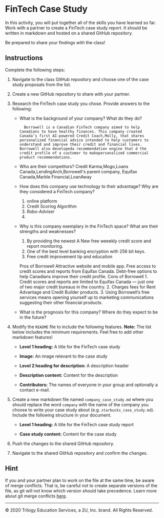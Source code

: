# FinTech Case Study

In this activity, you will put together all of the skills you have learned so far. Work with a partner to create a FinTech case study report. It should be written in markdown and hosted on a shared GitHub repository.

Be prepared to share your findings with the class!

## Instructions

Complete the following steps:

1. Navigate to the class GitHub repository and choose one of the case study proposals from the list.

2. Create a new GitHub repository to share with your partner.

3. Research the FinTech case study you chose. Provide answers to the following:

    * What is the background of your company? What do they do? 
     
            Borrowell is a Canadian FinTech company aimed to help Canadians to have healthy finances. This company created Canada’s first AI-powered Credit Coach,Molly, that shares personalized financial advice intended to help customers to understand and improve their credit and financial lives. Borrowell also developeda recommendation engine that d the credit profile of a customer to makepersonalized commercial product recommendations.
    
    * Who are their competitors?
            Credit Karma,Mogo,Loans Canada,LendingArch,Borrowell's parent company, Equifax Canada,Marble Financial,LoanAway



    
    * How does this company use technology to their advantage? Why are they considered a FinTech company?
        1. online platform
        2. Credit Scoring Algorithm
        3. Robo-Adviser
        4. 

    * Why is this company exemplary in the FinTech space? What are their strengths and weaknesses?
        1. By providing the newest A New free weeekly credit score and report monitoring. 
        2.  One of the best level banking encryption with 256 bit keys. 
        3. Free credit improvement tip and education

        Pros of Borrowell 
            Attractive website and mobile app. Free access to credit scores and reports from Equifax Canada. Debt-free options to help Canadians improve their credit profile.
        Cons of Borrowell
            1. Credit scores and reports are limited to Equifax Canada — just one of two major credit bureaus in the country.
            2. Charges fees for Rent Advantage and Credit Builder products.
            3. Using Borrowell’s free services means opening yourself up to marketing communications suggesting their other financial products.

    * What is the prognosis for this company? Where do they expect to be in the future?

4. Modify the `README` file to include the following features. **Note:** The list below includes the minimum requirements. Feel free to add other markdown features!

    * **Level 1 heading:** A title for the FinTech case study

    * **Image:** An image relevant to the case study

    * **Level 2 heading for description:** A description header

    * **Description content:** Content for the description

    * **Contributors:** The names of everyone in your group and optionally a contact e-mail.

5. Create a new markdown file named `company_case_study.md` where you should replace the word `company` with the name of the company you choose to write your case study about (e.g. `starbucks_case_study.md`). Include the following structure in your document.

    * **Level 1 heading:** A title for the FinTech case study report

    * **Case study content:** Content for the case study

6. Push the changes to the shared GitHub repository.

7. Navigate to the shared GitHub repository and confirm the changes.

## Hint

If you and your partner plan to work on the file at the same time, be aware of merge conflicts. That is, be careful not to create separate versions of the file, as git will not know which version should take precedence. Learn more about git merge conflicts [here](https://help.github.com/en/articles/resolving-a-merge-conflict-using-the-command-line).

---
© 2020 Trilogy Education Services, a 2U, Inc. brand. All Rights Reserved.
